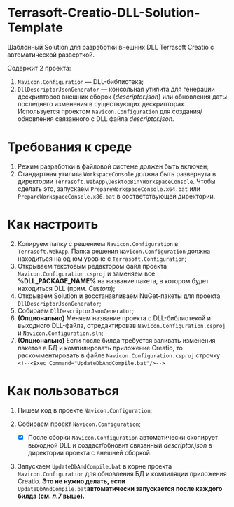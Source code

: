 # Terrasoft-Creatio-DLL-Solution-Template
Шаблонный Solution для разработки внешних DLL Terrasoft Creatio с автоматической разверткой. 

Содержит 2 проекта:
1. `Navicon.Configuration` — DLL-библиотека;
2. `DllDescriptorJsonGenerator` — консольная утилита для генерации дескрипторов внешних сборок (_descriptor.json_) или обновления даты последнего изменения в существующих дескрипторах. Используется проектом `Navicon.Configuration` для создания/обновления связанного с DLL файла _descriptor.json_.

# Требования к среде
1. Режим разработки в файловой системе должен быть включен;
2. Стандартная утилита `WorkspaceConsole` должна быть развернута в директории `Terrasoft.WebApp\DesktopBin\WorkspaceConsole`. Чтобы сделать это, запускаем `PrepareWorkspaceConsole.x64.bat` или `PrepareWorkspaceConsole.x86.bat` в соответствующей директории.

# Как настроить
2. Копируем папку с решением `Navicon.Configuration` в `Terrasoft.WebApp`. Папка решения `Navicon.Configuration` должна находиться на одном уровне с `Terrasoft.Configuration`;
3. Открываем текстовым редактором файл проекта `Navicon.Configuration.csproj` и заменяем все **%DLL_PACKAGE_NAME%** на название пакета, в котором будет находиться DLL (прим. _Custom_);
4. Открываем Solution и восстанавливаем NuGet-пакеты для проекта `DllDescriptorJsonGenerator`;
5. Собираем `DllDescriptorJsonGenerator`;
6. **(Опционально)** Меняем название проекта с DLL-библиотекой и выходного DLL-файла, отредактировав `Navicon.Configuration.csproj` и `Navicon.Configuration.sln`;
7. **(Опционально)** Если после билда требуется заливать изменения пакетов в БД и компилировать приложение Creatio, то раскомментировать в файле `Navicon.Configuration.csproj` строчку `<!--<Exec Command="UpdateDbAndCompile.bat"/>-->`

# Как пользоваться
1. Пишем код в проекте `Navicon.Configuration`;

2. Собираем проект `Navicon.Configuration`;
   * [x] После сборки `Navicon.Configuration` автоматически скопирует выходной DLL и создаст/обновит связанный _descriptor.json_ в директории проекта с внешней сборкой.

3. Запускаем `UpdateDbAndCompile.bat` в корне проекта `Navicon.Configuration` для обновления БД и компиляции приложения Creatio. **Это не нужно делать, если** `UpdateDbAndCompile.bat`**автоматически запускается после каждого билда (см. _п.7_ выше).**
